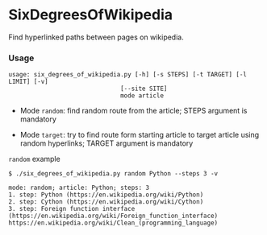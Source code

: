 # SixDegreesOfWikipedia
Find hyperlinked paths between pages on wikipedia.

### Usage
    usage: six_degrees_of_wikipedia.py [-h] [-s STEPS] [-t TARGET] [-l LIMIT] [-v]
                                   [--site SITE]
                                   mode article
                             
                                   
* Mode `random`: find random route from the article; STEPS argument is mandatory

* Mode `target`: try to find route form starting article to target article using random hyperlinks; TARGET argument is mandatory

  
`random` example

    $ ./six_degrees_of_wikipedia.py random Python --steps 3 -v
    
    mode: random; article: Python; steps: 3
    1. step: Python (https://en.wikipedia.org/wiki/Python)
    2. step: Cython (https://en.wikipedia.org/wiki/Cython)
    3. step: Foreign function interface (https://en.wikipedia.org/wiki/Foreign_function_interface)
    https://en.wikipedia.org/wiki/Clean_(programming_language)
